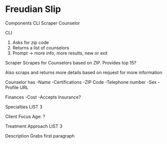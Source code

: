 # Freudian Slip

Components
CLI
Scraper
Counselor


CLI

1. Asks for zip code
2. Returns a list of counselors
3. Prompt -> more info, more results, new or exit


Scraper
Scrapes for Counselors based on ZIP.
Provides top 15?

Also scraps and returns more details
based on request for more information


Counselor has
-Name
-Certifications
-ZIP Code
-Telephone number
-Sex
-Profile URL

Finances
-Cost
-Accepts Insurance?

Specialties
LIST 3

Client Focus
Age: ?

Treatment Approach
LIST 3

Description
Grabs first paragraph
